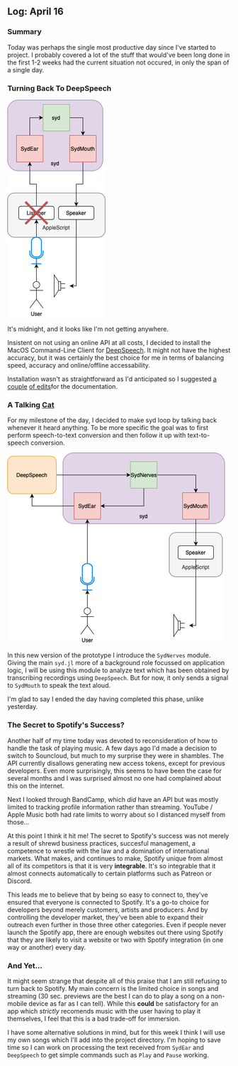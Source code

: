 ## Log: April 16

### Summary
Today was perhaps the single most productive day since I've started to project. I probably covered a lot of the stuff that would've been long done in the first 1-2 weeks had the current situation not occured, in only the span of a single day.

### Turning Back To DeepSpeech

![](images/proto-syd-v1-2.png)

It's midnight, and it looks like I'm not getting anywhere.

Insistent on not using an online API at all costs, I decided to install the MacOS Command-Line Client for [DeepSpeech](https://github.com/mozilla/DeepSpeech). It might not have the highest accuracy, but it was certainly the best choice for me in terms of balancing speed, accuracy and online/offline accessability. 

Installation wasn't as straightforward as I'd anticipated so I suggested [a couple](https://github.com/mozilla/DeepSpeech/pull/2909) [of edits](https://github.com/mozilla/DeepSpeech/pull/2910)for the documentation.

### A Talking [Cat](https://esolangs.org/wiki/Cat)

For my milestone of the day, I decided to make syd loop by talking back whenever it heard anything. To be more specific the goal was to first perform speech-to-text conversion and then follow it up with text-to-speech conversion.

![](images/proto-syd-v2.png)

In this new version of the prototype I introduce the `SydNerves` module. Giving the main `syd.jl` more of a background role focussed on application logic, I will be using this module to analyze text which has been obtained by transcribing recordings using `DeepSpeech`. But for now, it only sends a signal to `SydMouth` to speak the text aloud.

I'm glad to say I ended the day having completed this phase, unlike yesterday.

### The Secret to Spotify's Success?

Another half of my time today was devoted to reconsideration of how to handle the task of playing music. A few days ago I'd made a decision to switch to Souncloud, but much to my surprise they were in shambles. The API currently disallows generating new access tokens, except for previous developers. Even more surprisingly, this seems to have been the case for several months and I was surprised almost no one had complained about this on the internet.

Next I looked through BandCamp, which *did* have an API but was mostly limited to tracking profile information rather than streaming. YouTube / Apple Music both had rate limits to worry about so I distanced myself from those...

At this point I think it hit me! The secret to Spotify's success was not merely a result of shrewd business practices, succesful management, a competence to wrestle with the law and a domination of international markets. What makes, and continues to make, Spotify unique from almost all of its competitors is that it is very **integrable**. It's so integrable that it almost connects automatically to certain platforms such as Patreon or Discord. 

This leads me to believe that by being so easy to connect to, they've ensured that everyone is connected to Spotify. It's a go-to choice for developers beyond merely customers, artists and producers. And by controlling the developer market, they've been able to expand their outreach even further in those three other categories. Even if people never launch the Spotify app, there are enough websites out there using Spotify that they are likely to visit a website or two with Spotify integration (in one way or another) every day.

### And Yet...

It might seem strange that despite all of this praise that I am still refusing to turn back to Spotify. My main concern is the limited choice in songs and streaming (30 sec. previews are the best I can do to play a song on a non-mobile device as far as I can tell). While this **could** be satisfactory for an app which *strictly* recomends music with the user having to play it themselves, I feel that this is a bad trade-off for immersion.

I have some alternative solutions in mind, but for this week I think I will use my own songs which I'll add into the project directory. I'm hoping to save time so I can work on processing the text received from `SydEar` and `DeepSpeech` to get simple commands such as `Play` and `Pause` working.


